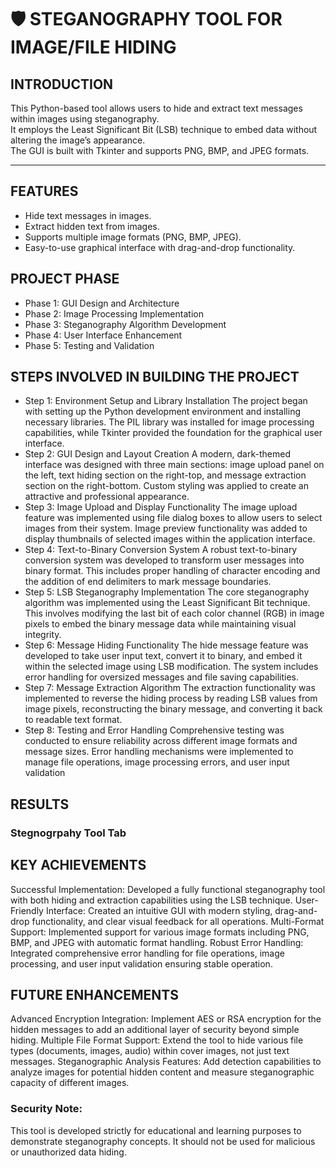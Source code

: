 # 🛡️ STEGANOGRAPHY TOOL FOR IMAGE/FILE HIDING

## INTRODUCTION
This Python-based tool allows users to hide and extract text messages within images using steganography.  
It employs the Least Significant Bit (LSB) technique to embed data without altering the image’s appearance.  
The GUI is built with Tkinter and supports PNG, BMP, and JPEG formats.

---

## FEATURES
- Hide text messages in images.  
- Extract hidden text from images.  
- Supports multiple image formats (PNG, BMP, JPEG).  
- Easy-to-use graphical interface with drag-and-drop functionality.

## PROJECT PHASE
- Phase 1: GUI Design and Architecture
- Phase 2: Image Processing Implementation
- Phase 3: Steganography Algorithm Development
- Phase 4: User Interface Enhancement
- Phase 5: Testing and Validation

## STEPS INVOLVED IN BUILDING THE PROJECT

- Step 1: Environment Setup and Library Installation
The project began with setting up the Python development environment and installing necessary libraries.
The PIL library was installed for image processing capabilities, while Tkinter provided the foundation for the graphical user interface.
- Step 2: GUI Design and Layout Creation
A modern, dark-themed interface was designed with three main sections: image upload panel on the left, text hiding section on the right-top, and message extraction section on the right-bottom.
Custom styling was applied to create an attractive and professional appearance.
- Step 3: Image Upload and Display Functionality
The image upload feature was implemented using file dialog boxes to allow users to select images from their system.
Image preview functionality was added to display thumbnails of selected images within the application interface.
- Step 4: Text-to-Binary Conversion System
A robust text-to-binary conversion system was developed to transform user messages into binary format.
This includes proper handling of character encoding and the addition of end delimiters to mark message boundaries.
- Step 5: LSB Steganography Implementation
The core steganography algorithm was implemented using the Least Significant Bit technique.
 This involves modifying the last bit of each color channel (RGB) in image pixels to embed the binary message data while maintaining visual integrity.
- Step 6: Message Hiding Functionality
The hide message feature was developed to take user input text, convert it to binary, and embed it within the selected image using LSB modification.
 The system includes error handling for oversized messages and file saving capabilities.
- Step 7: Message Extraction Algorithm
The extraction functionality was implemented to reverse the hiding process by reading LSB values from image pixels, reconstructing the binary message, and converting it back to readable text format.
- Step 8: Testing and Error Handling
Comprehensive testing was conducted to ensure reliability across different image formats and message sizes.
 Error handling mechanisms were implemented to manage file operations, image processing errors, and user input validation

## RESULTS

### Stegnogrpahy Tool Tab


## KEY ACHIEVEMENTS

Successful Implementation: Developed a fully functional steganography tool with both hiding and extraction capabilities using the LSB technique.
User-Friendly Interface: Created an intuitive GUI with modern styling, drag-and-drop functionality, and clear visual feedback for all operations.
Multi-Format Support: Implemented support for various image formats including PNG, BMP, and JPEG with automatic format handling.
Robust Error Handling: Integrated comprehensive error handling for file operations, image processing, and user input validation ensuring stable operation.

## FUTURE ENHANCEMENTS

Advanced Encryption Integration: Implement AES or RSA encryption for the hidden messages to add an additional layer of security beyond simple hiding.
Multiple File Format Support: Extend the tool to hide various file types (documents, images, audio) within cover images, not just text messages.
Steganographic Analysis Features: Add detection capabilities to analyze images for potential hidden content and measure steganographic capacity of different images.

### Security Note:
This tool is developed strictly for educational and learning purposes to demonstrate steganography concepts. It should not be used for malicious or unauthorized data hiding.
